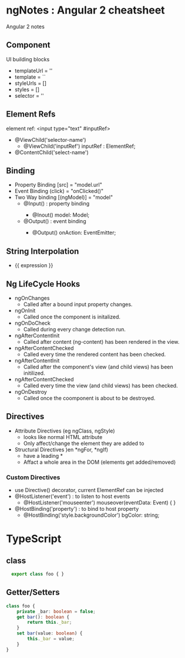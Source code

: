 # ngNotes : Angular 2 cheatsheet
Angular 2 notes

## Component
UI building blocks
- templateUrl = ''
- template = ``
- styleUrls = []
- styles = []
- selector = ''

## Element Refs
element ref: <input type="text" #inputRef>
- @ViewChild('selector-name')
  - @ViewChild('inputRef') inputRef : ElementRef;
- @ContentChild('select-name')

## Binding
- Property Binding  [src] = "model.url"
- Event Binding  (click) = "onClicked()"
- Two Way binding [(ngModel)] = "model"
  - @Input(<alias>)    : property binding
    - @Inout() model: Model;
  - @Output(<alias>)   : event binding
    - @Output() onAction: EventEmitter<T>;

## String Interpolation
- {{ expression }}

## Ng LifeCycle Hooks
- ngOnChanges 
    - Called after a bound input property changes.
- ngOnInit 
    - Called once the component is initalized.
- ngOnDoCheck 
    - Called during every change detection run.
- ngAfterContentInit 
    - Called after content (ng-content) has been rendered in the view.
- ngAfterContentChecked
    - Called every time the rendered content has been checked.
- ngAfterContentInit 
    - Called after the component's view (and child views) has been initilized.
- ngAfterContentChecked
    - Called every time the view (and child views) has been checked.
- ngOnDestroy     
    - Called once the coomponent is about to be destroyed.

## Directives
- Attribute Directives (eg ngClass, ngStyle)
  - looks like normal HTML attribute
  - Only affect/change the element they are added to
- Structural Directives )en *ngFor, *ngIf)
  - have a leading *
  - Affact a whole area in the DOM (elements get added/removed)

### Custom Directives
- use Directive() decorator, current ElementRef can be injected 
- @HostListener('event') : to listen to host events
  - @HostListener('mouseenter') mouseover(eventData: Event) {  }
- @HostBinding('property') : to bind to host property
  - @HostBinding('style.backgroundColor') bgColor: string;
  
#
# TypeScript
## class
```typescript
  export class foo { }
```
  
## Getter/Setters
  ```typescript
  class foo {
      private _bar: boolean = false;
      get bar(): boolean {
          return this._bar;
      }
      set bar(value: boolean) {
          this._bar = value;
      }
  }
  ```
